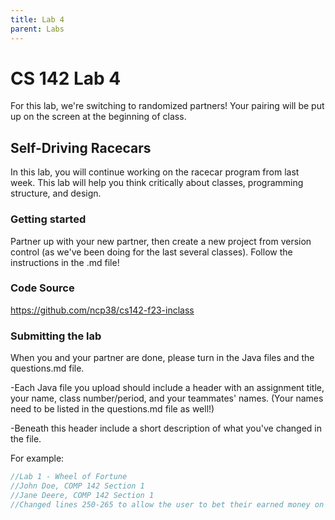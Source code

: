 ```yaml
---
title: Lab 4
parent: Labs
---
```


# CS 142 Lab 4

For this lab, we're switching to randomized partners!  Your pairing will be put up on the screen at the beginning of class.

## Self-Driving Racecars

In this lab, you will continue working on the racecar program from last week.  This lab will help you think critically about classes, programming structure, and design.

### Getting started

Partner up with your new partner, then create a new project from version control (as we've been doing for the last several classes).  Follow the instructions in the .md file!

### Code Source

https://github.com/ncp38/cs142-f23-inclass

### Submitting the lab

When you and your partner are done, please turn in the Java files and the questions.md file.  

-Each Java file you upload should include a header with an assignment title, your name, class number/period, and your teammates' names.  (Your names need to be listed in the questions.md file as well!)

-Beneath this header include a short description of what you've changed in the file.

For example:

```java
//Lab 1 - Wheel of Fortune
//John Doe, COMP 142 Section 1
//Jane Deere, COMP 142 Section 1
//Changed lines 250-265 to allow the user to bet their earned money on a letter.
```